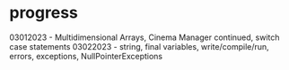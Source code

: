 # progress

03012023 - Multidimensional Arrays, Cinema Manager continued, switch case statements
03022023 - string, final variables, write/compile/run, errors, exceptions, NullPointerExceptions
